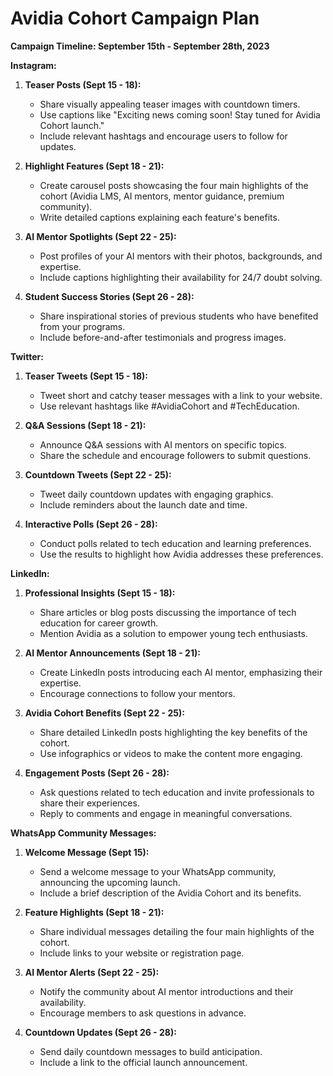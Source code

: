 # Avidia Cohort Campaign Plan

**Campaign Timeline: September 15th - September 28th, 2023**

**Instagram:**

1. **Teaser Posts (Sept 15 - 18):**
   - Share visually appealing teaser images with countdown timers.
   - Use captions like "Exciting news coming soon! Stay tuned for Avidia Cohort launch."
   - Include relevant hashtags and encourage users to follow for updates.

2. **Highlight Features (Sept 18 - 21):**
   - Create carousel posts showcasing the four main highlights of the cohort (Avidia LMS, AI mentors, mentor guidance, premium community).
   - Write detailed captions explaining each feature's benefits.

3. **AI Mentor Spotlights (Sept 22 - 25):**
   - Post profiles of your AI mentors with their photos, backgrounds, and expertise.
   - Include captions highlighting their availability for 24/7 doubt solving.

4. **Student Success Stories (Sept 26 - 28):**
   - Share inspirational stories of previous students who have benefited from your programs.
   - Include before-and-after testimonials and progress images.

**Twitter:**

1. **Teaser Tweets (Sept 15 - 18):**
   - Tweet short and catchy teaser messages with a link to your website.
   - Use relevant hashtags like #AvidiaCohort and #TechEducation.

2. **Q&A Sessions (Sept 18 - 21):**
   - Announce Q&A sessions with AI mentors on specific topics.
   - Share the schedule and encourage followers to submit questions.

3. **Countdown Tweets (Sept 22 - 25):**
   - Tweet daily countdown updates with engaging graphics.
   - Include reminders about the launch date and time.

4. **Interactive Polls (Sept 26 - 28):**
   - Conduct polls related to tech education and learning preferences.
   - Use the results to highlight how Avidia addresses these preferences.

**LinkedIn:**

1. **Professional Insights (Sept 15 - 18):**
   - Share articles or blog posts discussing the importance of tech education for career growth.
   - Mention Avidia as a solution to empower young tech enthusiasts.

2. **AI Mentor Announcements (Sept 18 - 21):**
   - Create LinkedIn posts introducing each AI mentor, emphasizing their expertise.
   - Encourage connections to follow your mentors.

3. **Avidia Cohort Benefits (Sept 22 - 25):**
   - Share detailed LinkedIn posts highlighting the key benefits of the cohort.
   - Use infographics or videos to make the content more engaging.

4. **Engagement Posts (Sept 26 - 28):**
   - Ask questions related to tech education and invite professionals to share their experiences.
   - Reply to comments and engage in meaningful conversations.

**WhatsApp Community Messages:**

1. **Welcome Message (Sept 15):**
   - Send a welcome message to your WhatsApp community, announcing the upcoming launch.
   - Include a brief description of the Avidia Cohort and its benefits.

2. **Feature Highlights (Sept 18 - 21):**
   - Share individual messages detailing the four main highlights of the cohort.
   - Include links to your website or registration page.

3. **AI Mentor Alerts (Sept 22 - 25):**
   - Notify the community about AI mentor introductions and their availability.
   - Encourage members to ask questions in advance.

4. **Countdown Updates (Sept 26 - 28):**
   - Send daily countdown messages to build anticipation.
   - Include a link to the official launch announcement.

